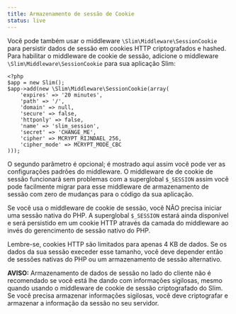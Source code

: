 ```yaml
---
title: Armazenamento de sessão de Cookie
status: live
---
```


Você pode também usar o middleware `\Slim\Middleware\SessionCookie` para persistir dados de sessão em cookies HTTP
criptografados e hashed. Para habilitar o middleware de cookie de sessão, adicione o middleware `\Slim\Middleware\SessionCookie`
para sua aplicação Slim:

    <?php
    $app = new Slim();
    $app->add(new \Slim\Middleware\SessionCookie(array(
        'expires' => '20 minutes',
        'path' => '/',
        'domain' => null,
        'secure' => false,
        'httponly' => false,
        'name' => 'slim_session',
        'secret' => 'CHANGE_ME',
        'cipher' => MCRYPT_RIJNDAEL_256,
        'cipher_mode' => MCRYPT_MODE_CBC
    )));

O segundo parâmetro é opcional; é mostrado aqui assim você pode ver as configurações padrões do middleware. O middleware de
de cookie de sessão funcionará sem problemas com a superglobal `$_SESSION` assim você pode facilmente migrar para esse middleware
de armazenamento de sessão com zero de mudanças para o código da sua aplicação.

Se você usa o middleware de cookie de sessão, você NÃO precisa iniciar uma sessão nativa do PHP. A superglobal `$_SESSION`
estará ainda disponível e será persistido em um cookie HTTP através da camada do middleware ao invés do gerencimento de sessão
nativo do PHP.

Lembre-se, cookies HTTP são limitados para apenas 4 KB de dados. Se os dados da sua sessão execeder 
esse tamanho, você deve depender então de sessões nativas do PHP ou um armazenamento de sessão alternativo.

<div class="alert">
    <strong>AVISO:</strong> 
    Armazenamento de dados de sessão no lado do cliente não é recomendado se você está
    lhe dando com informações sigilosas, mesmo quando usando o middleware de cookie de sessão 
    criptografado do Slim. Se você precisa armazenar informações sigilosas, você deve criptografar 
    e armazenar a informação da sessão no seu servidor.
</div>
